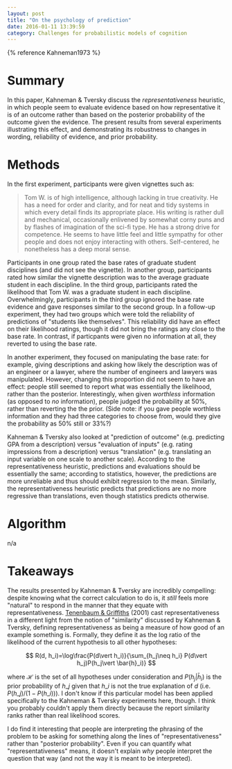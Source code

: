 ```yaml
---
layout: post
title: "On the psychology of prediction"
date: 2016-01-11 13:39:59
category: Challenges for probabilistic models of cognition
---
```


{% reference Kahneman1973 %}

# Summary

In this paper, Kahneman & Tversky discuss the *representativeness* heuristic, in which people seem to evaluate evidence based on how representative it is of an outcome rather than based on the posterior probability of the outcome given the evidence. The present results from several experiments illustrating this effect, and demonstrating its robustness to changes in wording, reliability of evidence, and prior probability.

# Methods

In the first experiment, participants were given vignettes such as:

> Tom W. is of high intelligence, although lacking in true creativity. He has a need for order and clarity, and for neat and tidy systems in which every detail finds its appropriate place. His writing is rather dull and mechanical, occasionally enlivened by somewhat corny puns and by flashes of imagination of the sci-fi type. He has a strong drive for competence. He seems to have little feel and little sympathy for other people and does not enjoy interacting with others. Self-centered, he nonetheless has a deep moral sense.

Participants in one group rated the base rates of graduate student disciplines (and did not see the vignette). In another group, participants rated how similar the vignette description was to the average graduate student in each discipline. In the third group, participants rated the likelihood that Tom W. was a graduate student in each discipline. Overwhelmingly, participants in the third group ignored the base rate evidence and gave responses similar to the second group. In a follow-up experiment, they had two groups which were told the reliability of predictions of "students like themselves". This reliability did have an effect on their likelihood ratings, though it did not bring the ratings any close to the base rate. In contrast, if particpants were given no information at all, they reverted to using the base rate.

In another experiment, they focused on manipulating the base rate: for example, giving descriptions and asking how likely the description was of an engineer or a lawyer, where the number of engineers and lawyers was manipulated. However, changing this proportion did not seem to have an effect: people still seemed to report what was essentially the likelihood, rather than the posterior. Interestingly, when given *worthless* information (as opposed to *no* information), people judged the probability at 50%, rather than reverting the the prior. (Side note: if you gave people worthless information and they had three categories to choose from, would they give the probability as 50% still or 33%?)

Kahneman & Tversky also looked at "prediction of outcome" (e.g. predicting GPA from a description) versus "evaluation of inputs" (e.g. rating impressions from a description) versus "translation" (e.g. translating an input variable on one scale to another scale). According to the representativeness heuristic, predictions and evaluations should be essentially the same; according to statistics, however, the predictions are more unreliable and thus should exhibit regression to the mean. Similarly, the representativeness heuristic predicts that predictions are no more regressive than translations, even though statistics predicts otherwise.

# Algorithm

n/a

# Takeaways

The results presented by Kahneman & Tversky are incredibly compelling: despite knowing what the correct calculation to do is, it *still* feels more "natural" to respond in the manner that they equate with representativeness. [Tenenbaum & Griffiths](http://web.mit.edu/cocosci/Papers/cogsci01_final.pdf) (2001) cast representativeness in a different light from the notion of "similarity" discussed by Kahneman & Tversky, defining representativeness as being a measure of how good of an example something is. Formally, they define it as the log ratio of the likelihood of the current hypothesis to all other hypotheses:

$$
R(d, h_i)=\log\frac{P(d\vert h_i)}{\sum_{h_j\neq h_i} P(d\vert h_j)P(h_j\vert \bar{h}_i)}
$$

where $\mathcal{H}$ is the set of all hypotheses under consideration and $P(h_j\vert \bar{h}_i)$ is the prior probability of $h\_j$ given that $h\_i$ is not the true explanation of $d$ (i.e. $P(h\_j)/(1-P(h\_i))$). I don't know if this particular model has been applied specifically to the Kahneman & Tversky experiments here, though. I think you probably couldn't apply them directly because the report similarity ranks rather than real likelihood scores.

I do find it interesting that people are interpreting the phrasing of the problem to be asking for something along the lines of "representativeness" rather than "posterior probability". Even if you can quantify what "representativeness" means, it doesn't explain *why* people interpret the question that way (and not the way it is meant to be interpreted).
